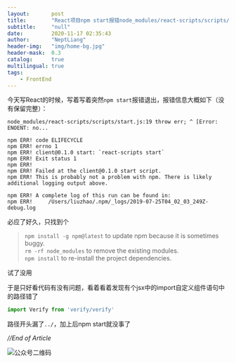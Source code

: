 ```yaml
---
layout:       post
title:        "React项目npm start报错node_modules/react-scripts/scripts/start.js:19 throw err"
subtitle:     "null"
date:         2020-11-17 02:35:43
author:       "NeptLiang"
header-img:   "img/home-bg.jpg"
header-mask:  0.3
catalog:      true
multilingual: true
tags:
    - FrontEnd
---
```


今天写React的时候，写着写着突然`npm start`报错退出，报错信息大概如下（没有保留完整）：

```
node_modules/react-scripts/scripts/start.js:19 throw err; ^ [Error: ENOENT: no...
```

```
npm ERR! code ELIFECYCLE
npm ERR! errno 1
npm ERR! client@0.1.0 start: `react-scripts start`
npm ERR! Exit status 1
npm ERR! 
npm ERR! Failed at the client@0.1.0 start script.
npm ERR! This is probably not a problem with npm. There is likely additional logging output above.
 
npm ERR! A complete log of this run can be found in:
npm ERR!     /Users/liuzhao/.npm/_logs/2019-07-25T04_02_03_249Z-debug.log
```

必应了好久，只找到个
> `npm install -g npm@latest` to update npm because it is sometimes buggy.  
> `rm -rf node_modules` to remove the existing modules.  
> `npm install` to re-install the project dependencies.

试了没用

于是只好看代码有没有问题，看着看着发现有个jsx中的import自定义组件语句中的路径错了
```jsx
import Verify from 'verify/verify'
```

路径开头漏了`../`，加上后npm start就没事了


*//End of Article*

![公众号二维码](https://neptliang.github.io/img/Article/WeChatBlog.png)
